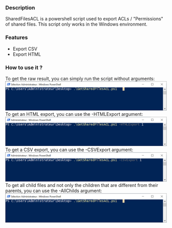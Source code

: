 ### Description

SharedFilesACL is a powershell script used to export ACLs / "Permissions" of shared files. 
This script only works in the Windows environment.

### Features

- Export CSV
- Export HTML

### How to use it ?
To get the raw result, you can simply run the script without arguments:
[![Raw result](https://github.com/WhiteMat/SharedFilesACL/blob/main/Example/RawResult.png?raw=true "Raw result")](https://github.com/WhiteMat/SharedFilesACL/blob/main/Example/RawResult.png?raw=true "Raw result")
To get an HTML export, you can use the -HTMLExport argument:
[![HTML Export](https://github.com/WhiteMat/SharedFilesACL/blob/main/Example/HTMLExport.png?raw=true "HTML Export")](https://github.com/WhiteMat/SharedFilesACL/blob/main/Example/HTMLExport.png?raw=true "HTML Export")
To get a CSV export, you can use the -CSVExport argument:
[![CSV Export](https://github.com/WhiteMat/SharedFilesACL/blob/main/Example/CSVExport.png?raw=true "CSV Export")](https://github.com/WhiteMat/SharedFilesACL/blob/main/Example/CSVExport.png?raw=true "CSV Export")
To get all child files and not only the children that are different from their parents, you can use the -AllChilds argument:
[![All Childs](https://github.com/WhiteMat/SharedFilesACL/blob/main/Example/RawResult.png?raw=true "All Childs")](https://github.com/WhiteMat/SharedFilesACL/blob/main/Example/RawResult.png?raw=true "All Childs")